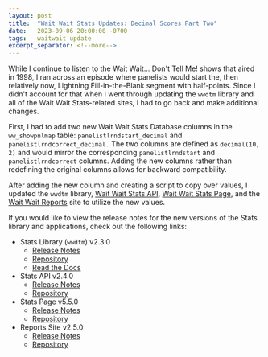 ```yaml
---
layout: post
title:  "Wait Wait Stats Updates: Decimal Scores Part Two"
date:   2023-09-06 20:00:00 -0700
tags:   waitwait update
excerpt_separator: <!--more-->
---
```


While I continue to listen to the Wait Wait... Don't Tell Me! shows that aired in 1998, I ran across an episode where panelists would start the, then relatively now, Lightning Fill-in-the-Blank segment with half-points. Since I didn't account for that when I went through updating the `wwdtm` library and all of the Wait Wait Stats-related sites, I had to go back and make additional changes.

<!--more-->

First, I had to add two new Wait Wait Stats Database columns in the `ww_showpnlmap` table: `panelistlrndstart_decimal` and `panelistlrndcorrect_decimal.` The two columns are defined as `decimal(10, 2)` and would mirror the corresponding `panelistlrndstart` and `panelistlrndcorrect` columns. Adding the new columns rather than redefining the original columns allows for backward compatibility.

After adding the new column and creating a script to copy over values, I updated the `wwdtm` library, [Wait Wait Stats API](https://api.wwdt.me/), [Wait Wait Stats Page](https://stats.wwdt.me/), and the [Wait Wait Reports](https://reports.wwdt.me/) site to utilize the new values.

If you would like to view the release notes for the new versions of the Stats library and applications, check out the following links:

- Stats Library (`wwdtm`) v2.3.0
  - [Release Notes](https://github.com/questionlp/wwdtm/releases/tag/v2.3.0)
  - [Repository](https://github.com/questionlp/wwdtm)
  - [Read the Docs](https://docs.wwdt.me/en/v2.3.0/)
- Stats API v2.4.0
  - [Release Notes](https://github.com/questionlp/api.wwdt.me_v2/releases/tag/v2.4.0)
  - [Repository](https://github.com/questionlp/api.wwdt.me_v2)
- Stats Page v5.5.0
  - [Release Notes](https://github.com/questionlp/stats.wwdt.me/releases/tag/v5.5.0)
  - [Repository](https://github.com/questionlp/stats.wwdt.me)
- Reports Site v2.5.0
  - [Release Notes](https://github.com/questionlp/reports.wwdt.me/releases/tag/v2.5.0)
  - [Repository](https://github.com/questionlp/reports.wwdt.me)
